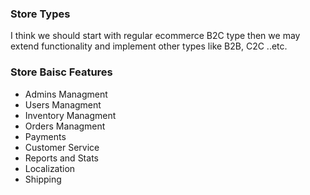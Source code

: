 ### Store Types ###
I think we should start with regular ecommerce B2C type then we may extend functionality and implement other types like B2B, C2C ..etc.

### Store Baisc Features ###
* Admins Managment
* Users Managment
* Inventory Managment
* Orders Managment
* Payments 
* Customer Service
* Reports and Stats
* Localization
* Shipping
